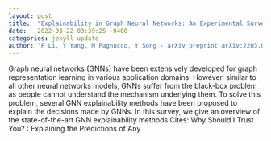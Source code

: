 ```yaml
---
layout: post
title:  "Explainability in Graph Neural Networks: An Experimental Survey"
date:   2022-03-22 03:39:25 -0400
categories: jekyll update
author: "P Li, Y Yang, M Pagnucco, Y Song - arXiv preprint arXiv:2203.09258, 2022"
---
```

Graph neural networks (GNNs) have been extensively developed for graph representation learning in various application domains. However, similar to all other neural networks models, GNNs suffer from the black-box problem as people cannot understand the mechanism underlying them. To solve this problem, several GNN explainability methods have been proposed to explain the decisions made by GNNs. In this survey, we give an overview of the state-of-the-art GNN explainability methods Cites:   Why Should I Trust You? : Explaining the Predictions of Any